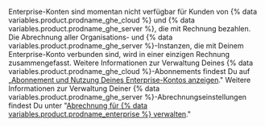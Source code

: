 Enterprise-Konten sind momentan nicht verfügbar für Kunden von {% data variables.product.prodname_ghe_cloud %} und {% data variables.product.prodname_ghe_server %}, die mit Rechnung bezahlen. Die Abrechnung aller Organisations- und {% data variables.product.prodname_ghe_server %}-Instanzen, die mit Deinem Enterprise-Konto verbunden sind, wird in einer einzigen Rechnung zusammengefasst. Weitere Informationen zur Verwaltung Deines {% data variables.product.prodname_ghe_cloud %}-Abonnements findest Du auf „[Abonnement und Nutzung Deines Enterprise-Kontos anzeigen](/articles/viewing-the-subscription-and-usage-for-your-enterprise-account)." Weitere Informationen zur Verwaltung Deiner {% data variables.product.prodname_ghe_server %}-Abrechnungseinstellungen findest Du unter "[Abrechnung für {% data variables.product.prodname_enterprise %} verwalten](/enterprise/admin/installation/managing-billing-for-github-enterprise)."
